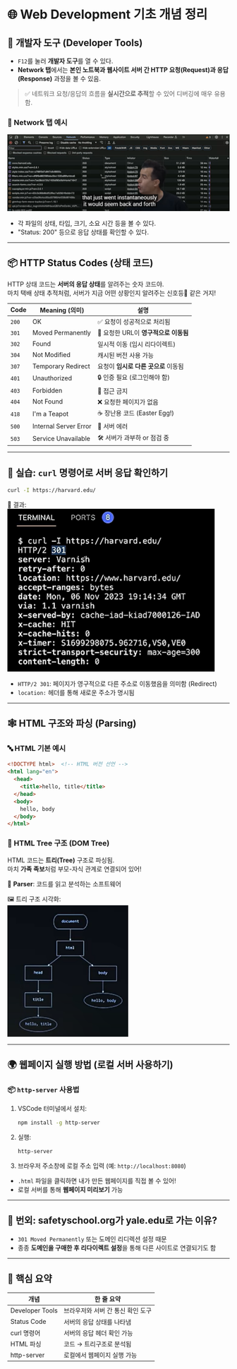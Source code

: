 
# 🌐 Web Development 기초 개념 정리

## 🧠 개발자 도구 (Developer Tools)
- `F12`를 눌러 **개발자 도구**를 열 수 있다.
- **Network 탭**에서는 **본인 노트북과 웹사이트 서버 간 HTTP 요청(Request)과 응답(Response)** 과정을 볼 수 있음.

> ✅ 네트워크 요청/응답의 흐름을 **실시간으로 추적**할 수 있어 디버깅에 매우 유용함.

### 📸 Network 탭 예시
![F12 Network 탭](F12network.png)

- 각 파일의 상태, 타입, 크기, 소요 시간 등을 볼 수 있다.
- "Status: 200" 등으로 응답 상태를 확인할 수 있다.

---

## 📦 HTTP Status Codes (상태 코드)

HTTP 상태 코드는 **서버의 응답 상태**를 알려주는 숫자 코드야.  
마치 택배 상태 추적처럼, 서버가 지금 어떤 상황인지 알려주는 신호등🚦 같은 거지!

| Code | Meaning (의미) | 설명 |
|------|----------------|------|
| `200` | OK | ✅ 요청이 성공적으로 처리됨 |
| `301` | Moved Permanently | 🔁 요청한 URL이 **영구적으로 이동됨** |
| `302` | Found | 일시적 이동 (임시 리다이렉트) |
| `304` | Not Modified | 캐시된 버전 사용 가능 |
| `307` | Temporary Redirect | 요청이 **임시로 다른 곳으로** 이동됨 |
| `401` | Unauthorized | 🔒 인증 필요 (로그인해야 함) |
| `403` | Forbidden | 🚫 접근 금지 |
| `404` | Not Found | ❌ 요청한 페이지가 없음 |
| `418` | I'm a Teapot | ☕ 장난용 코드 (Easter Egg!) |
| `500` | Internal Server Error | 🧯 서버 에러 |
| `503` | Service Unavailable | 🛠 서버가 과부하 or 점검 중 |


---

## 🧪 실습: `curl` 명령어로 서버 응답 확인하기
```bash
curl -I https://harvard.edu/
```

📜 결과:
![curl 명령 결과](https.png)

- `HTTP/2 301`: 페이지가 영구적으로 다른 주소로 이동했음을 의미함 (Redirect)
- `location:` 헤더를 통해 새로운 주소가 명시됨

---

## 🕸 HTML 구조와 파싱 (Parsing)

### 🔤 HTML 기본 예시
```html
<!DOCTYPE html>  <!-- HTML 버전 선언 -->
<html lang="en">
  <head>
    <title>hello, title</title>
  </head>
  <body>
    hello, body
  </body>
</html>
```

### 🌲 HTML Tree 구조 (DOM Tree)
HTML 코드는 **트리(Tree)** 구조로 파싱됨.  
마치 **가족 족보**처럼 부모-자식 관계로 연결되어 있어!

📌 **Parser**: 코드를 읽고 분석하는 소프트웨어

🖼 트리 구조 시각화:  
![HTML 트리 구조](html_tree.png)

---

## 🌍 웹페이지 실행 방법 (로컬 서버 사용하기)

### 📦 `http-server` 사용법
1. VSCode 터미널에서 설치:
   ```bash
   npm install -g http-server
   ```
2. 실행:
   ```bash
   http-server
   ```
3. 브라우저 주소창에 로컬 주소 입력 (예: `http://localhost:8080`)

- `.html` 파일을 클릭하면 내가 만든 웹페이지를 직접 볼 수 있어!  
- 로컬 서버를 통해 **웹페이지 미리보기** 가능

---

## 🤔 번외: safetyschool.org가 yale.edu로 가는 이유?
- `301 Moved Permanently` 또는 도메인 리디렉션 설정 때문
- 종종 **도메인을 구매한 후 리다이렉트 설정**을 통해 다른 사이트로 연결되기도 함

---

## 🧠 핵심 요약

| 개념 | 한 줄 요약 |
|------|-------------|
| Developer Tools | 브라우저와 서버 간 통신 확인 도구 |
| Status Code | 서버의 응답 상태를 나타냄 |
| curl 명령어 | 서버의 응답 헤더 확인 가능 |
| HTML 파싱 | 코드 → 트리구조로 분석됨 |
| http-server | 로컬에서 웹페이지 실행 가능 |
